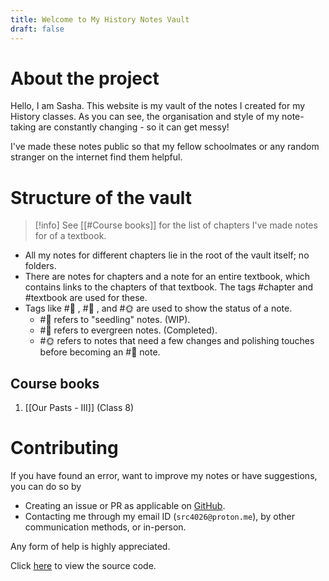 ```yaml
---
title: Welcome to My History Notes Vault
draft: false
---
```


# About the project

Hello, I am Sasha. This website is my vault of the notes I created for my History classes. As you can see, the organisation and style of my note-taking are constantly changing - so it can get messy! 

I've made these notes public so that my fellow schoolmates or any random stranger on the internet find them helpful.

# Structure of the vault

> [!info] See [[#Course books]] for the list of chapters I've made notes for of a textbook.

- All my notes for different chapters lie in the root of the vault itself; no folders. 
- There are notes for chapters and a note for an entire textbook, which contains links to the chapters of that textbook. The tags #chapter and #textbook are used for these.
- Tags like #🌱 , #🌲 , and #🌞 are used to show the status of a note.
	- #🌱 refers to "seedling" notes. (WIP).
	- #🌲 refers to evergreen notes. (Completed).
	- #🌞 refers to notes that need a few changes and polishing touches before becoming an #🌲 note.

## Course books
1. [[Our Pasts - III]] (Class 8)

# Contributing

If you have found an error, want to improve my notes or have suggestions, you can do so by
- Creating an issue or PR as applicable on [GitHub](https://github.com/src4026/history/notes).
- Contacting me through my email ID (`src4026@proton.me`), by other communication methods, or in-person.

Any form of help is highly appreciated.

Click [here](https://github.com/src4026/history-notes) to view the source code.
